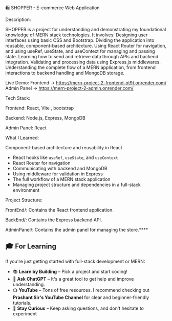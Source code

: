 🛍️ SHOPPER - E-commerce Web Application

Description:

 SHOPPER is a project for understanding and demonstrating my foundational knowledge of MERN stack technologies. It involves:
 Designing user interfaces using basic CSS and Bootstrap.
 Dividing the application into reusable, component-based architecture.
 Using React Router for navigation, and using useRef, useState, and useContext for managing and passing state.
 Learning how to send and retrieve data through APIs and backend integration.
 Validating and processing data using Express.js middlewares.
 Understanding the complete flow of a MERN application, from frontend interactions to backend handling and MongoDB storage.

Live Demo:
 Frontend -> https://mern-project-2-frontend-ot9t.onrender.com/             
 Admin Panel -> https://mern-project-2-admin.onrender.com/

Tech Stack:

 Frontend: React, Vite , bootstrap 
 
 Backend: Node.js, Express, MongoDB
 
 Admin Panel: React

What I Learned:

Component-based architecture and reusability in React
* React hooks like `useRef`, `useState`, and `useContext`
* React Router for navigation
* Communicating with backend and MongoDB
* Using middleware for validation in Express
* The full workflow of a MERN stack application
* Managing project structure and dependencies in a full-stack environment


Project Structure:

 FrontEnd/: Contains the React frontend application.

 BackEnd/: Contains the Express backend API.

 AdminPanel/: Contains the admin panel for managing the store.****


 ## 🎓 For Learning

If you're just getting started with full-stack development or MERN:

- 📚 **Learn by Building** – Pick a project and start coding!
- 🤖 **Ask ChatGPT** – It's a great tool to get help and improve understanding.
- 📺 **YouTube** – Tons of free resources. I recommend checking out  
  **Prashant Sir's YouTube Channel** for clear and beginner-friendly tutorials.
- 💬 **Stay Curious** – Keep asking questions, and don't hesitate to experiment
